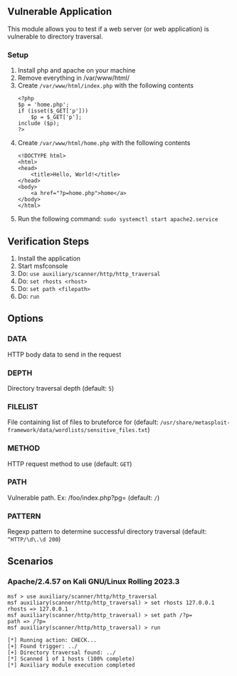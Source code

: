 ## Vulnerable Application

This module allows you to test if a web server (or web application) is vulnerable to directory traversal.

### Setup

1. Install php and apache on your machine
1. Remove everything in /var/www/html/
1. Create `/var/www/html/index.php` with the following contents
    ```
    <?php
    $p = 'home.php';
    if (isset($_GET['p']))
        $p = $_GET['p'];
    include ($p);
    ?>
    ```
1. Create `/var/www/html/home.php` with the following contents
    ```
    <!DOCTYPE html>
    <html>
    <head>
        <title>Hello, World!</title>
    </head>
    <body>
        <a href="?p=home.php">home</a>
    </body>
    </html>
    ```
1. Run the following command: `sudo systemctl start apache2.service`

## Verification Steps

1. Install the application
1. Start msfconsole
1. Do: `use auxiliary/scanner/http/http_traversal`
1. Do: `set rhosts <rhost>`
1. Do: `set path <filepath>`
1. Do: `run`

## Options

### DATA

HTTP body data to send in the request

### DEPTH

Directory traversal depth (default: `5`)

### FILELIST

File containing list of files to bruteforce for (default: `/usr/share/metasploit-framework/data/wordlists/sensitive_files.txt`)

### METHOD

HTTP request method to use (default: `GET`)

### PATH

Vulnerable path. Ex: /foo/index.php?pg= (default: `/`)

### PATTERN

Regexp pattern to determine successful directory traversal (default: `^HTTP/\d\.\d 200`)

## Scenarios

### Apache/2.4.57 on Kali GNU/Linux Rolling 2023.3

```
msf > use auxiliary/scanner/http/http_traversal
msf auxiliary(scanner/http/http_traversal) > set rhosts 127.0.0.1
rhosts => 127.0.0.1
msf auxiliary(scanner/http/http_traversal) > set path /?p=
path => /?p=
msf auxiliary(scanner/http/http_traversal) > run

[*] Running action: CHECK...
[+] Found trigger: ../
[+] Directory traversal found: ../
[*] Scanned 1 of 1 hosts (100% complete)
[*] Auxiliary module execution completed
```

